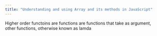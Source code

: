 ```yaml
---
title: "Understanding and using Array and its methods in JavaScript"
---
```


Higher order functoins are functions are functions that take as argument, other functions, otherwise known as lamda
